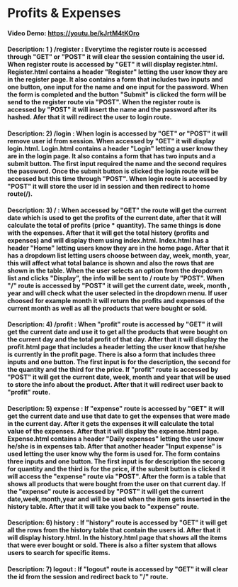 # Profits & Expenses
#### Video Demo:  https://youtu.be/kJrtM4tKOro
#### Description: 1 ) /register : Everytime the register route is accessed through "GET" or "POST" it will clear the session containing the user id. When register route is accessed by "GET" it will display register.html. Register.html contains a header "Register" letting the user know they are in the register page. It also contains a form that includes two inputs and one button, one input for the name and one input for the password. When the form is completed and the button "Submit" is clicked the form will be send to the register route via "POST". When the register route is accessed by "POST" it will insert the name and the password after its hashed. Afer that it will redirect the user to login route.

#### Description: 2) /login : When login is accessed by "GET" or "POST" it will remove user id from session. When accessed by "GET" it will display login.html. Login.html contains a header "Login" letting a user know they are in the login page. It also contains a form that has two inputs and a submit button. The first input required the name and the second requires the password. Once the submit button is clicked the login route will be accessed but this time through "POST". When login route is accessed by "POST" it will store the user id in session and then redirect to home route(/).

#### Description: 3) / : When accessed by "GET" the route will get the current date which is used to get the profits of the current date, after that it will calculate the total of profits (price * quantity). The same things is done with the expenses. After that it will get the total history (profits and expenses) and will display them using index.html. Index.html has a header "Home" letting users know they are in the home page. After that it has a dropdown list letting users choose between day, week, month, year, this will affect what total balance is shown and also the rows that are shown in the table. When the user selects an option from the dropdown list and clicks "Display", the info will be sent to / route by "POST". When "/" route is accessed by "POST" it will get the current date, week, month , year and will check what the user selected in the dropdown menu. If user choosed for example month it will return the profits and expenses of the current month as well as all the products that were bought or sold.

#### Description: 4) /profit : When "profit" route is accessed by "GET" it will get the current date and use it to get all the products that were bought on the current day and the total profit of that day. After that it will display the profit.html page that includes a header letting the user know that he/she is currently in the profit page. There is also a form that includes three inputs and one button. The first input is for the description, the second for the quantity and the third for the price. If "profit" route is accessed by "POST" it will get the current date, week, month and year that will be used to store the info about the product. After that it will redirect user back to "profit" route.

#### Description: 5) expense : If "expense" route is accessed by "GET" it will get the current date and use that date to get the expenses that were made in the current day. After it gets the expenses it will calculate the total value of the expenses. After that it will display the expense.html page. Expense.html contains a header "Daily expenses" letting the user know he/she is in expenses tab. After that another header "Input expense" is used letting the user know why the form is used for. The form contains three inputs and one button. The first input is for description the secong for quantity and the third is for the price, if the submit button is clicked it will access the "expense" route via "POST". After the form is a table that shows all products that were bought from the user on that current day. If the "expense" route is accessed by "POST" it will get the current date,week,month,year and will be used when the item gets inserted in the history table. After that it will take you back to "expense" route.

#### Description: 6) history : If "history" route is accessed by "GET" it will get all the rows from the history table that contain the users id. After that it will display history.html. In the history.html page that shows all the items that were ever bought or sold. There is also a filter system that allows users to search for specific items.

#### Description: 7) logout : If "logout" route is accessed by "GET" it will clear the id from the session and redirect back to "/" route.